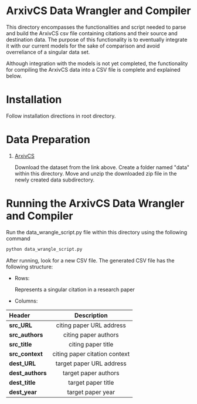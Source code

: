 # ArxivCS Data Wrangler and Compiler

This directory encompasses the functionalities and script needed to parse and build the ArxivCS csv file containing citations and their 
source and destination data. The purpose of this functionality is to eventually integrate it with our current models for the sake of 
comparison and avoid overreliance of a singular data set. 

Although integration with the models is not yet completed, the functionality for compiling the ArxivCS data into a CSV file is complete and 
explained below. 

# Installation
Follow installation directions in root directory.

# Data Preparation

1. [ArxivCS](https://www.dropbox.com/s/iltvodnh2mldgub/dss.tar.gz?dl=0)

   Download the dataset from the link above. Create a folder named "data" within this directory. Move and unzip the downloaded zip file in
   the newly created data subdirectory.

# Running the ArxivCS Data Wrangler and Compiler

Run the data_wrangle_script.py file within this directory using the following
command
```python
python data_wrangle_script.py 
```

After running, look for a new CSV file. The generated CSV file has the following structure:

* Rows:

  Represents a singular citation in a research paper
    
* Columns:

 | Header                              |                    Description                    |
 | :---------------------------------- | :-----------------------------------------------: |
 | <strong>src_URL</strong>            |            citing paper URL address               |
 | <strong>src_authors</strong>        |             citing paper authors                  |
 | <strong>src_title</strong>          |             citing paper title                    |
 | <strong>src_context</strong>        |       citing paper citation context               |
 | <strong>dest_URL</strong>           |             target paper URL address              |
 | <strong>dest_authors</strong>       |             target paper authors                  |
 | <strong>dest_title</strong>         |             target paper title                    |
 | <strong>dest_year</strong>          |             target paper year                     |


